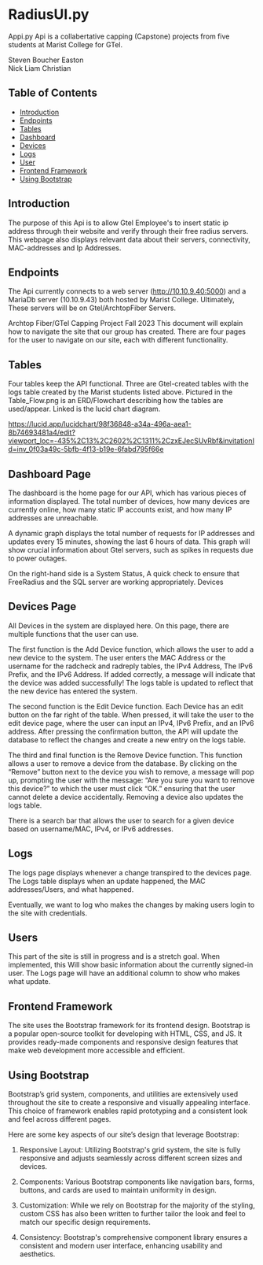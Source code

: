 # RadiusUI.py

Appi.py Api is a collabertative capping (Capstone) projects from five students at Marist College for GTel.

Steven Boucher
Easton   
Nick 
Liam
Christian

## Table of Contents

- [Introduction](#introduction)
- [Endpoints](#endpoints)
- [Tables](#tables)
- [Dashboard](#dashboard-page)
- [Devices](#devices-page)
- [Logs](#logs-page)
- [User](#users)
- [Frontend Framework](#frontend-framework)
- [Using Bootstrap](#using-bootstrap)

## Introduction

The purpose of this Api is to allow Gtel Employee's to insert static ip address through their website and verify through
their free radius servers. This webpage also displays relevant data about their servers, connectivity, MAC-addresses and Ip Addresses.  

## Endpoints

The Api currently connects to a web server (http://10.10.9.40:5000) and a MariaDb server (10.10.9.43) both hosted by Marist College.
Ultimately, These servers will be on Gtel/ArchtopFiber Servers.

Archtop Fiber/GTel Capping Project Fall 2023
This document will explain how to navigate the site that our group has created. There are four pages for the user to navigate on our site, each with different functionality.


## Tables 

Four tables keep the API functional. Three are Gtel-created tables with the logs table created by the Marist students listed above. Pictured in the Table_Flow.png is an ERD/Flowchart describing how the tables are used/appear. Linked is the lucid chart diagram. 

https://lucid.app/lucidchart/98f36848-a34a-496a-aea1-8b74693481a4/edit?viewport_loc=-435%2C13%2C2602%2C1311%2CzxEJecSUvRbf&invitationId=inv_0f03a49c-5bfb-4f13-b19e-6fabd795f66e


## Dashboard Page
The dashboard is the home page for our API, which has various pieces of information displayed. The total number of devices, how many devices are currently online, how many static IP accounts exist, and how many IP addresses are unreachable. 

A dynamic graph displays the total number of requests for IP addresses and updates every 15 minutes, showing the last 6 hours of data. This graph will show crucial information about Gtel servers, such as spikes in requests due to power outages. 

On the right-hand side is a System Status, A quick check to ensure that FreeRadius and the SQL server are working appropriately.
Devices

## Devices Page

All Devices in the system are displayed here.
On this page, there are multiple functions that the user can use.

The first function is the Add Device function, which allows the user to add a new device to the system. The user enters the MAC Address or the username for the radcheck and radreply tables, the IPv4 Address, The IPv6 Prefix, and the IPv6 Address. If added correctly, a message will indicate that the device was added successfully! The logs table is updated to reflect that the new device has entered the system.

The second function is the Edit Device function. Each Device has an edit button on the far right of the table. When pressed, it will take the user to the edit device page, where the user can input an IPv4, IPv6 Prefix, and an IPv6 address. After pressing the confirmation button, the API will update the database to reflect the changes and create a new entry on the logs table.

The third and final function is the Remove Device function. This function allows a user to remove a device from the database. By clicking on the “Remove” button next to the device you wish to remove, a message will pop up, prompting the user with the message: “Are you sure you want to remove this device?” to which the user must click “OK.” ensuring that the user cannot delete a device accidentally. Removing a device also updates the logs table.

There is a search bar that allows the user to search for a given device based on username/MAC, IPv4, or IPv6 addresses.

## Logs
The logs page displays whenever a change transpired to the devices page. The Logs table displays when an update happened, the MAC addresses/Users, and what happened. 

Eventually, we want to log who makes the changes by making users login to the site with credentials. 


## Users
This part of the site is still in progress and is a stretch goal. When implemented, this Will show basic information about the currently signed-in user. The Logs page will have an additional column to show who makes what update.

## Frontend Framework

The site uses the Bootstrap framework for its frontend design. Bootstrap is a popular open-source toolkit for developing with HTML, CSS, and JS. It provides ready-made components and responsive design features that make web development more accessible and efficient.

## Using Bootstrap

Bootstrap’s grid system, components, and utilities are extensively used throughout the site to create a responsive and visually appealing interface. This choice of framework enables rapid prototyping and a consistent look and feel across different pages.

Here are some key aspects of our site’s design that leverage Bootstrap:

1. Responsive Layout: Utilizing Bootstrap's grid system, the site is fully responsive and adjusts seamlessly across different screen sizes and devices.

2. Components: Various Bootstrap components like navigation bars, forms, buttons, and cards are used to maintain uniformity in design.

3. Customization: While we rely on Bootstrap for the majority of the styling, custom CSS has also been written to further tailor the look and feel to match our specific design requirements.

4. Consistency: Bootstrap's comprehensive component library ensures a consistent and modern user interface, enhancing usability and aesthetics.

